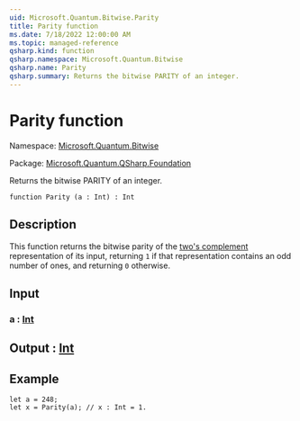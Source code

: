 ```yaml
---
uid: Microsoft.Quantum.Bitwise.Parity
title: Parity function
ms.date: 7/18/2022 12:00:00 AM
ms.topic: managed-reference
qsharp.kind: function
qsharp.namespace: Microsoft.Quantum.Bitwise
qsharp.name: Parity
qsharp.summary: Returns the bitwise PARITY of an integer.
---
```


# Parity function

Namespace: [Microsoft.Quantum.Bitwise](xref:Microsoft.Quantum.Bitwise)

Package: [Microsoft.Quantum.QSharp.Foundation](https://nuget.org/packages/Microsoft.Quantum.QSharp.Foundation)


Returns the bitwise PARITY of an integer.

```qsharp
function Parity (a : Int) : Int
```


## Description

This function returns the bitwise parity of the[two's complement](https://en.wikipedia.org/wiki/Signed_number_representations#Two's_complement)representation of its input, returning `1` if that representationcontains an odd number of ones, and returning `0` otherwise.

## Input

### a : [Int](xref:microsoft.quantum.qsharp.valueliterals#int-literals)





## Output : [Int](xref:microsoft.quantum.qsharp.valueliterals#int-literals)



## Example

```qsharplet a = 248;let x = Parity(a); // x : Int = 1.```
